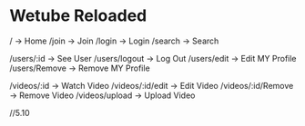# Wetube Reloaded

/ -> Home
/join -> Join
/login -> Login
/search -> Search

/users/:id -> See User
/users/logout -> Log Out
/users/edit -> Edit MY Profile
/users/Remove -> Remove MY Profile

/videos/:id -> Watch Video
/videos/:id/edit -> Edit Video
/videos/:id/Remove -> Remove Video
/videos/upload -> Upload Video

//5.10
